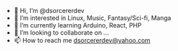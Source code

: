 - 👋 Hi, I’m @dsorcererdev
- 👀 I’m interested in Linux, Music, Fantasy/Sci-fi, Manga
- 🌱 I’m currently learning Arduino, React, PHP
- 💞️ I’m looking to collaborate on ...
- 📫 How to reach me dsorcererdev@yahoo.com

<!---
dsorcererdev/dsorcererdev is a ✨ special ✨ repository because its `README.md` (this file) appears on your GitHub profile.
You can click the Preview link to take a look at your changes.
--->
